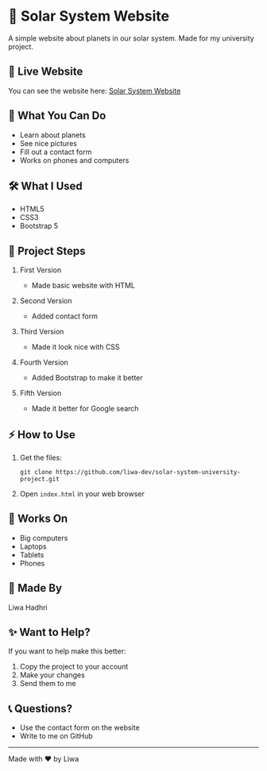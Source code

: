 # 🌌 Solar System Website

A simple website about planets in our solar system. Made for my university project.

## 🔴 Live Website
You can see the website here: [Solar System Website](https://liwa-dev.github.io/solar-system-university-project)

## 📱 What You Can Do
- Learn about planets
- See nice pictures
- Fill out a contact form
- Works on phones and computers

## 🛠️ What I Used
- HTML5
- CSS3
- Bootstrap 5

## 📝 Project Steps

1. First Version
   - Made basic website with HTML

2. Second Version
   - Added contact form

3. Third Version
   - Made it look nice with CSS

4. Fourth Version
   - Added Bootstrap to make it better

5. Fifth Version
   - Made it better for Google search

## ⚡ How to Use

1. Get the files:
   ```
   git clone https://github.com/liwa-dev/solar-system-university-project.git
   ```

2. Open `index.html` in your web browser

## 📱 Works On
- Big computers
- Laptops
- Tablets
- Phones

## 👤 Made By
Liwa Hadhri

## ✨ Want to Help?
If you want to help make this better:
1. Copy the project to your account
2. Make your changes
3. Send them to me

## 📞 Questions?
- Use the contact form on the website
- Write to me on GitHub

---
Made with ❤️ by Liwa
